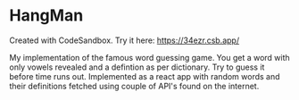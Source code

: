 # HangMan
Created with CodeSandbox. Try it here: https://34ezr.csb.app/

My implementation of the famous word guessing game. You get a word with only vowels revealed and a defintion as per dictionary. Try to guess it before time runs out. Implemented as a react app with random words and their definitions fetched using couple of API's found on the internet.

